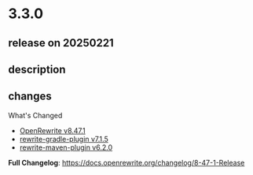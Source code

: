 # 3.3.0

## release on 20250221

## description

## changes

What's Changed

* <a href="https://github.com/openrewrite/rewrite/releases/tag/v8.47.1">OpenRewrite v8.47.1</a>
* <a href="https://github.com/openrewrite/rewrite-gradle-plugin/releases/tag/v7.1.5">rewrite-gradle-plugin v7.1.5</a>
* <a href="https://github.com/openrewrite/rewrite-maven-plugin/releases/tag/v6.2.0">rewrite-maven-plugin v6.2.0</a>

<strong>Full Changelog</strong>: <a href="https://docs.openrewrite.org/changelog/8-47-1-Release" rel="nofollow">https://docs.openrewrite.org/changelog/8-47-1-Release</a>

